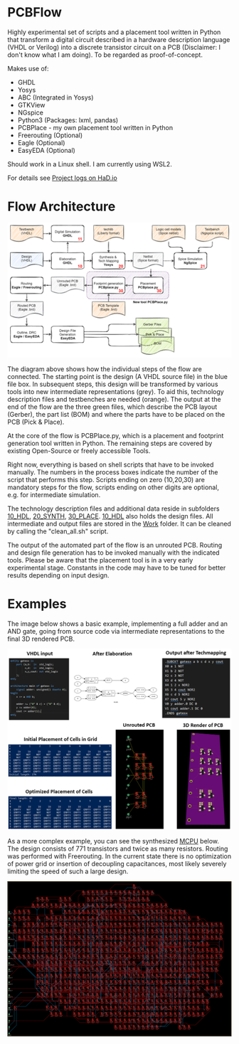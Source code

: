 # PCBFlow

Highly experimental set of scripts and a placement tool written in Python that transform a digital circuit described in a hardware description language (VHDL or Verilog) into a discrete transistor circuit on a PCB (Disclaimer: I don't know what I am doing). To be regarded as proof-of-concept.

Makes use of:
-   GHDL
-   Yosys 
-   ABC (Integrated in Yosys)
-   GTKView
-   NGspice
-   Python3 (Packages: lxml, pandas)
-   PCBPlace - my own placement tool written in Python
-   Freerouting (Optional)
-   Eagle (Optional)
-   EasyEDA (Optional)

Should work in a Linux shell. I am currently using WSL2. 

For details see [Project logs on HaD.io](https://hackaday.io/project/180839-vhdlverilog-to-discrete-logic-flow)

# Flow Architecture

![Flow Architecture](Images/flow_numbered.png)

The diagram above shows how the individual steps of the flow are connected. The starting point is the design (A VHDL source file) in the blue file box. In subsequent steps, this design will be transformed by various tools into new intermediate representations (grey). To aid this, technology description files and testbenches are needed (orange). The output at the end of the flow are the three green files, which describe the PCB layout (Gerber), the part list (BOM) and where the parts have to be placed on the PCB (Pick & Place).

At the core of the flow is PCBPlace.py, which is a placement and footprint generation tool written in Python. The remaining steps are covered by existing Open-Source or freely accessible Tools.

Right now, everything is based on shell scripts that have to be invoked manually. The numbers in the process boxes indicate the number of the script that performs this step. Scripts ending on zero (10,20,30) are mandatory steps for the flow, scripts ending on other digits are optional, e.g. for intermediate simulation.

The technology description files and additional data reside in subfolders [10_HDL](10_HDL/), [20_SYNTH](20_SYNTH/), [30_PLACE](30_PLACE/). [10_HDL](10_HDL/) also holds the design files. All intermediate and output files are stored in the [Work](Work/) folder. It can be cleaned by calling the "clean_all.sh" script.

The output of the automated part of the flow is an unrouted PCB. Routing and design file generation has to be invoked manually with the indicated tools. Please be aware that the placement tool is in a very early experimental stage. Constants in the code may have to be tuned for better results depending on input design.

# Examples

The image below shows a basic example, implementing a full adder and an AND gate, going from source code via intermediate representations to the final 3D rendered PCB.

![Example](Images/example.png)

As a more complex example, you can see the synthesized [MCPU](https://github.com/cpldcpu/MCPU) below. The design consists of 771 transistors and twice as many resistors. Routing was performed with Freerouting. In the current state there is no optimization of power grid or insertion of decoupling capacitances, most likely severely limiting the speed of such a large design.

![MCPU](Images/mcpu_routed.png)



